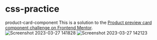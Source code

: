 # css-practice
product-card-component
This is a solution to the [Product preview card component challenge on Frontend Mentor](https://www.frontendmentor.io/challenges/product-preview-card-component-GO7UmttRfa). 
![Screenshot 2023-03-27 141828](https://user-images.githubusercontent.com/121075192/228031927-d1d57b3d-1629-464f-8766-92360d7dbd36.png)
![Screenshot 2023-03-27 142123](https://user-images.githubusercontent.com/121075192/228031942-4e845f5d-cd1b-436f-8f4b-5dd54737836c.png)
